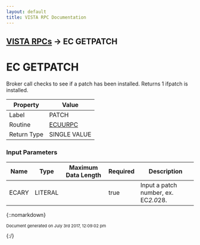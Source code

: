 ```yaml
---
layout: default
title: VISTA RPC Documentation
---
```


## [VISTA RPCs](TableOfContents) &#8594; EC GETPATCH
# EC GETPATCH

Broker call checks to see if a patch has been installed. Returns 1 ifpatch is installed.

Property | Value
--- | ---
Label | PATCH
Routine | [ECUURPC](http://code.osehra.org/dox/Routine_ECUURPC_source.html)
Return Type | SINGLE VALUE


### Input Parameters

Name | Type | Maximum Data Length | Required | Description
--- | --- | --- | --- | ---
ECARY | LITERAL |  | true | Input a patch number, ex. EC*2.0*28.



{::nomarkdown} <br/><p style="font-size: 11px">Document generated on July 3rd 2017, 12:09:02 pm</p>{:/}